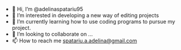 - 👋 Hi, I’m @adelinaspatariu95
- 👀 I’m interested in developing a new way of editing projects
- 🌱 I’m currently learning how to use coding programs to pursue my project.
- 💞️ I’m looking to collaborate on ...
- 📫 How to reach me spatariu.a.adelina@gmail.com

<!---
adelinaspatariu95/adelinaspatariu95 is a ✨ special ✨ repository because its `README.md` (this file) appears on your GitHub profile.
You can click the Preview link to take a look at your changes.
--->

